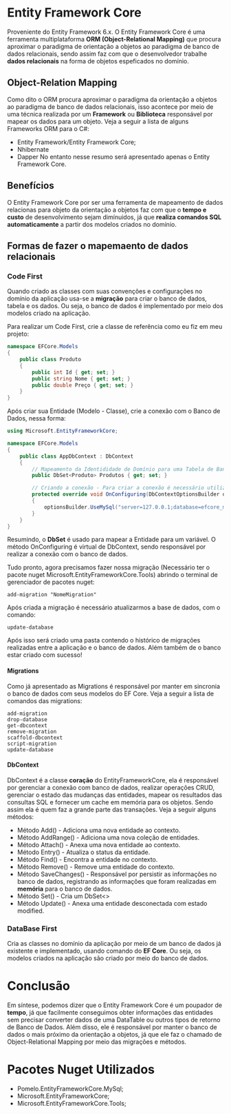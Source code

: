 # Entity Framework Core

Proveniente do Entity Framework 6.x. O Entity Framework Core é uma ferramenta multiplataforma **ORM (Object-Relational Mapping)** que procura aproximar o paradigma de orientação a objetos ao paradigma de banco de dados relacionais, sendo assim faz com que o desenvolvedor trabalhe **dados relacionais** na forma de objetos espeficados no domínio.

## Object-Relation Mapping

Como dito o ORM procura aproximar o paradigma da orientação a objetos ao paradigma de banco de dados relacionais, isso acontece por meio de uma técnica realizada por um **Framework** ou **Biblioteca** responsável por mapear os dados para um objeto. Veja a seguir a lista de alguns Frameworks ORM para o C#:
- Entity Framework/Entity Framework Core;
- Nhibernate
- Dapper
No entanto nesse resumo será apresentado apenas o Entity Framework Core.

## Benefícios

O Entity Framework Core por ser uma ferramenta de mapeamento de dados relacionas para objeto da orientação a objetos faz com que o **tempo e custo** de desenvolvimento sejam dimínuidos, já que **realiza comandos SQL automaticamente** a partir dos modelos criados no domínio.

## Formas de fazer o mapemaento de dados relacionais

### Code First
Quando criado as classes com suas convenções e configurações no domínio da aplicação usa-se a **migração** para criar o banco de dados, tabela e os dados. Ou seja, o banco de dados é implementado por meio dos modelos criado na aplicação.

Para realizar um Code First, crie a classe de referência como eu fiz em meu projeto:

```csharp
namespace EFCore.Models
{
    public class Produto
    {
        public int Id { get; set; }
        public string Nome { get; set; }
        public double Preço { get; set; }
    }
}
```
Após criar sua Entidade (Modelo - Classe), crie a conexão com o Banco de Dados, nessa forma:

```csharp
using Microsoft.EntityFrameworkCore;

namespace EFCore.Models
{
    public class AppDbContext : DbContext
    {
        // Mapeamento da Identididade de Domínio para uma Tabela de Banco de Dados
        public DbSet<Produto> Produtos { get; set; }

        // Criando a conexão - Para criar a conexão é necessário utilizar o método virtual do DbContext (OnConfiguring)
        protected override void OnConfiguring(DbContextOptionsBuilder optionsBuilder)
        {
            optionsBuilder.UseMySql("server=127.0.0.1;database=efcore_migrations;uid=otavio;pwd=1234;port=3306", ServerVersion.AutoDetect(new MySqlConnector.MySqlConnection("server=127.0.0.1;database=efcore_migrations;uid=otavio;pwd=1234;port=3306")));
        }
    }
}
```
Resumindo, o **DbSet** é usado para mapear a Entidade para um variável. O método OnConfiguring é virtual de DbContext, sendo responsável por realizar a conexão com o banco de dados.

Tudo pronto, agora precisamos fazer nossa migração (Necessário ter o pacote nuget Microsoft.EntityFrameworkCore.Tools) abrindo o terminal de gerenciador de pacotes nuget:
```
add-migration "NomeMigration"
```
Após criada a migração é necessário atualizarmos a base de dados, com o comando:
```
update-database
```

Após isso será criado uma pasta contendo o histórico de migrações realizadas entre a aplicação e o banco de dados. Além também de o banco estar criado com sucesso!

#### Migrations
Como já apresentado as Migrations é responsável por manter em sincronia o banco de dados com seus modelos do EF Core. Veja a seguir a lista de comandos das migrations:
```
add-migration
drop-database
get-dbcontext
remove-migration
scaffold-dbcontext
script-migration
update-database
```

#### DbContext
DbContext é a classe **coração** do EntityFrameworkCore, ela é responsável por gerenciar a conexão com banco de dados, realizar operações CRUD, gerenciar o estado das mudanças das entidades, mapear os resultados das consultas SQL e fornecer um cache em memória para os objetos. Sendo assim ela é quem faz a grande parte das transações. Veja a seguir alguns métodos:
- Método Add() - Adiciona uma nova entidade ao contexto.
- Método AddRange() - Adiciona uma nova coleção de entidades.
- Método Attach() - Anexa uma nova entidade ao contexto.
- Método Entry() - Atualiza o status da entidade.
- Método Find() - Encontra a entidade no contexto.
- Método Remove() - Remove uma entidade do contexto.
- Método SaveChanges() - Responsável por persistir as informações no banco de dados, registrando as informações que foram realizadas em **memória** para o banco de dados.
- Método Set() - Cria um DbSet<>
- Método Update() - Anexa uma entidade desconectada com estado modified.

### DataBase First
Cria as classes no domínio da aplicação por meio de um banco de dados já existente e implementado, usando comando do **EF Core**. Ou seja, os modelos criados na aplicação são criado por meio do banco de dados.

# Conclusão
Em síntese, podemos dizer que o Entity Framework Core é um poupador de **tempo**, já que facilmente conseguimos obter informações das entidades sem precisar converter dados de uma DataTable ou outros tipos de retorno de Banco de Dados. Além disso, ele é responsável por manter o banco de dados o mais próximo da orientação a objetos, já que ele faz o chamado de Object-Relational Mapping por meio das migrações e métodos.

# Pacotes Nuget Utilizados
-	Pomelo.EntityFrameworkCore.MySql;
-	Microsoft.EntityFrameworkCore;
-	Microsoft.EntityFrameworkCore.Tools;